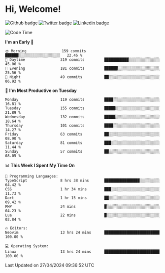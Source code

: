   # Hi, Welcome!
  ![Github badge](https://img.shields.io/github/followers/kraken-afk.svg?style=social&label=Follow&maxAge=2592000)
  [![Twitter badge](https://img.shields.io/badge/-Twitter-00acee?style=flat-square&logo=Twitter&logoColor=white)](https://twitter.com/trshppl)
  [![Linkedin badge](https://img.shields.io/badge/LinkedIn-0077B5?style=flat-square&logo=linkedin&logoColor=white)](https://www.linkedin.com/in/noveanrer)
<!--START_SECTION:waka-->
![Code Time](http://img.shields.io/badge/Code%20Time-162%20hrs%2037%20mins-blue)

**I'm an Early 🐤** 

```text
🌞 Morning                159 commits         ██████░░░░░░░░░░░░░░░░░░░   22.46 % 
🌆 Daytime                319 commits         ███████████░░░░░░░░░░░░░░   45.06 % 
🌃 Evening                181 commits         ██████░░░░░░░░░░░░░░░░░░░   25.56 % 
🌙 Night                  49 commits          ██░░░░░░░░░░░░░░░░░░░░░░░   06.92 % 
```
📅 **I'm Most Productive on Tuesday** 

```text
Monday                   119 commits         ████░░░░░░░░░░░░░░░░░░░░░   16.81 % 
Tuesday                  155 commits         █████░░░░░░░░░░░░░░░░░░░░   21.89 % 
Wednesday                132 commits         █████░░░░░░░░░░░░░░░░░░░░   18.64 % 
Thursday                 101 commits         ████░░░░░░░░░░░░░░░░░░░░░   14.27 % 
Friday                   63 commits          ██░░░░░░░░░░░░░░░░░░░░░░░   08.90 % 
Saturday                 81 commits          ███░░░░░░░░░░░░░░░░░░░░░░   11.44 % 
Sunday                   57 commits          ██░░░░░░░░░░░░░░░░░░░░░░░   08.05 % 
```


📊 **This Week I Spent My Time On** 

```text
💬 Programming Languages: 
TypeScript               8 hrs 38 mins       ████████████████░░░░░░░░░   64.42 % 
CSS                      1 hr 34 mins        ███░░░░░░░░░░░░░░░░░░░░░░   11.73 % 
Dart                     1 hr 15 mins        ██░░░░░░░░░░░░░░░░░░░░░░░   09.42 % 
PHP                      34 mins             █░░░░░░░░░░░░░░░░░░░░░░░░   04.23 % 
Lua                      22 mins             █░░░░░░░░░░░░░░░░░░░░░░░░   02.84 % 

🔥 Editors: 
Neovim                   13 hrs 24 mins      █████████████████████████   100.00 % 

💻 Operating System: 
Linux                    13 hrs 24 mins      █████████████████████████   100.00 % 
```


 Last Updated on 27/04/2024 09:36:52 UTC
<!--END_SECTION:waka-->